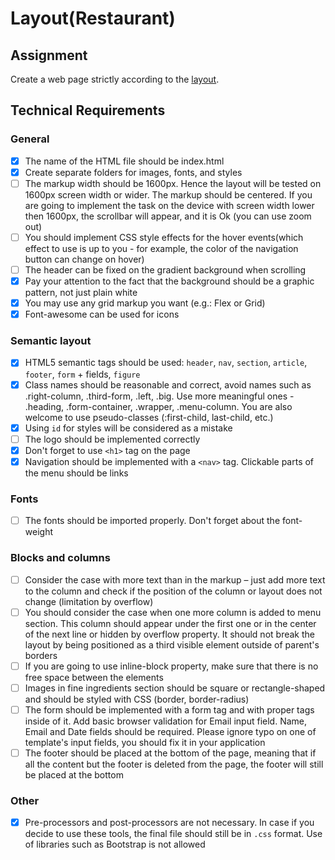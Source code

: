 # Layout(Restaurant)

## Assignment 
Create a web page strictly according to the [layout](https://www.dropbox.com/s/xvhx2kxlvzxu5n0/Restaurant_2.psd?dl=0).

## Technical Requirements

### General

- [x] The name of the HTML file should be index.html
- [x] Create separate folders for images, fonts, and styles
- [ ] The markup width should be 1600px. Hence the layout will be tested on 1600px screen width or wider. The markup should be centered. If you are going to implement the task on the device with screen width lower then 1600px, the scrollbar will appear, and it is Ok (you can use zoom out)
- [ ] You should implement CSS style effects for the hover events(which effect to use is up to you - for example, the color of the navigation button can change on hover)
- [ ] The header can be fixed on the gradient background when scrolling
- [x] Pay your attention to the fact that the background should be a graphic pattern, not just plain white
- [x] You may use any grid markup you want (e.g.: Flex or Grid)
- [x] Font-awesome can be used for icons

### Semantic layout

- [x] HTML5 semantic tags should be used: `header`, `nav`, `section`, `article`, `footer`, `form` + fields, `figure`
- [x] Class names should be reasonable and correct, avoid names such as .right-column, .third-form, .left, .big. Use more meaningful ones - .heading, .form-container, .wrapper, .menu-column. You are also welcome to use pseudo-classes (:first-child, last-child, etc.)
- [x] Using `id` for styles will be considered as a mistake
- [ ] The logo should be implemented correctly
- [x] Don't forget to use `<h1>` tag on the page
- [x] Navigation should be implemented with a `<nav>` tag. Clickable parts of the menu should be links

### Fonts
- [ ] The fonts should be imported properly. Don't forget about the font-weight

### Blocks and columns

- [ ] Consider the case with more text than in the markup – just add more text to the column and check if the position of the column or layout does not change (limitation by overflow)
- [ ] You should consider the case when one more column is added to menu section. This column should appear under the first one or in the center of the next line or hidden by overflow property. It should not break the layout by being positioned as a third visible element outside of parent's borders
- [ ] If you are going to use inline-block property, make sure that there is no free space between the elements
- [ ] Images in fine ingredients section should be square or rectangle-shaped and should be styled with CSS (border, border-radius)
- [ ] The form should be implemented with a form tag and with proper tags inside of it. Add basic browser validation for Email input field. Name, Email and Date fields should be required. Please ignore typo on one of template's input fields, you should fix it in your application
- [ ] The footer should be placed at the bottom of the page, meaning that if all the content but the footer is deleted from the page, the footer will still be placed at the bottom

### Other

- [x] Pre-processors and post-processors are not necessary. In case if you decide to use these tools, the final file should still be in `.css` format. Use of libraries such as Bootstrap is not allowed
